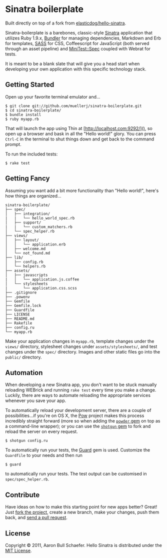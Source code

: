 # Sinatra boilerplate

Built directly on top of a fork from [elasticdog/hello-sinatra](https://github.com/elasticdog/hello-sinatra).

Sinatra-boilerplate is a barebones, classic-style [Sinatra](http://www.sinatrarb.com/) application that utilizes Ruby 1.9.x, [Bundler](http://gembundler.com/) for managing dependencies, Markdown and Erb for templates, [SASS](http://compass-style.org/) for CSS, Coffeescript for JavaScript (both served through an asset pipeline) and [MiniTest::Spec](http://bfts.rubyforge.org/minitest/) coupled with Webrat for tests.

It is meant to be a blank slate that will give you a head start when developing your own application with this specific technology stack.

Getting Started
---------------

Open up your favorite terminal emulator and...

    $ git clone git://github.com/muellerj/sinatra-boilerplate.git
    $ cd sinatra-boilerplate/
    $ bundle install
    $ ruby myapp.rb

That will launch the app using Thin at [http://localhost.com:9292/](), so open up a browser and bask in all the "Hello world!" glory. You can press `Ctrl-C` in the terminal to shut things down and get back to the command prompt.

To run the included tests:

    $ rake test

Getting Fancy
-------------

Assuming you want add a bit more functionality than "Hello world!", here's how things are organized...

    sinatra-boilerplate/
    ├── spec/
    │   ├── integration/
    |   |   └── hello_world_spec.rb
    │   ├── support/
    |   |   └── custom_matchers.rb
    │   └── spec_helper.rb
    ├── views/
    │   ├── layout/
    │   │   └── application.erb
    │   ├── welcome.md
    │   └── not_found.md
    ├── lib/
    │   ├── config.rb
    │   └── helpers.rb
    ├── assets/
    │   ├── javascripts
    |   │   └── application.js.coffee
    │   └── stylesheets
    |       └── application.css.scss
    ├── .gitignore
    ├── .powenv
    ├── Gemfile
    ├── Gemfile.lock
    ├── Guardfile
    ├── LICENSE
    ├── README.md
    ├── Rakefile
    ├── config.ru
    └── myapp.rb

Make your application changes in `myapp.rb`, template changes under the `views/` directory, stylesheet changes under `assets/stylesheets/`, and test changes under the `spec/` directory. Images and other static files go into the `public/` directory.

Automation
----------

When developing a new Sinatra app, you don't want to be stuck manually reloading WEBrick and running `rake test` every time you make a change. Luckily, there are ways to automate reloading the appropriate services whenever you save your app.

To automatically reload your development server, there are a couple of possibilities...if you're on OS X, the [Pow](http://pow.cx/) project makes this process incredibly straight forward (more so when adding the [`powder` gem](https://github.com/Rodreegez/powder) on top as a command-line wrapper); or you can use the [`shotgun` gem](https://github.com/rtomayko/shotgun) to fork and reload the server on every request.

    $ shotgun config.ru

To automatically run your tests, the [Guard](https://github.com/guard/guard) gem is used. Customize the `Guardfile` to your needs and then run

    $ guard

to automatically run your tests. The test output can be customised in `spec/spec_helper.rb`.

Contribute
----------

Have ideas on how to make this starting point for new apps better? Great! Just [fork the project](http://help.github.com/fork-a-repo/), create a new branch, make your changes, push them back, and [send a pull request](http://help.github.com/send-pull-requests/).

License
-------

Copyright &copy; 2011, Aaron Bull Schaefer. Hello Sinatra is distributed under the [MIT License](http://www.opensource.org/licenses/mit-license.php).
